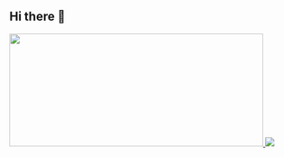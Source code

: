 ## Hi there 👋

<!--
**getsetgo1/getsetgo1** is a ✨ _special_ ✨ repository because its `README.md` (this file) appears on your GitHub profile.

Here are some ideas to get you started:

- 🔭 I’m currently working on ...
- 🌱 I’m currently learning ...
- 👯 I’m looking to collaborate on ...
- 🤔 I’m looking for help with ...
- 💬 Ask me about ...
- 📫 How to reach me: ...
- 😄 Pronouns: ...
- ⚡ Fun fact: ...
-->


<a href="https://github.com/devxb/gitanimals">
  <img
    src="https://render.gitanimals.org/lines/getsetgo1?pet-id=605805166640859551"
    width="450"
    height="200"
  />
</a>
  

<a href="https://github.com/devxb/gitanimals">
  <img src="https://render.gitanimals.org/farms/getsetgo1"/>
</a>

